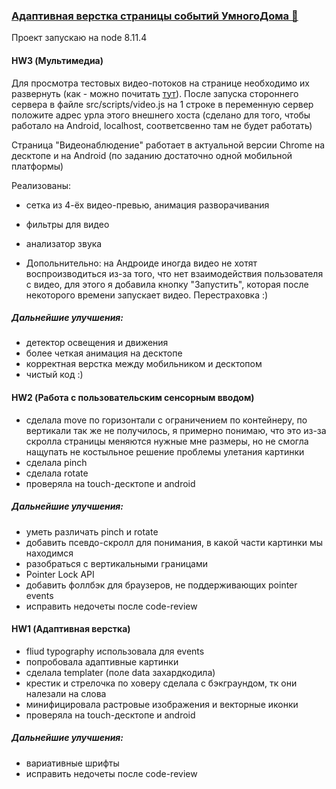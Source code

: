 ### [Адаптивная верстка страницы событий УмногоДома 🤖](https://haritonasty.github.io/yandex-shri-hw1/)

Проект запускаю на node 8.11.4

#### HW3 (Мультимедиа)


Для просмотра тестовых видео-потоков на странице необходимо их развернуть (как - можно почитать [тут](streams/README.md)).
После запуска стороннего сервера в файле src/scripts/video.js на 1 строке в переменную сервер положите адрес урла этого внешнего хоста
(сделано для того, чтобы работало на Android, localhost, соответсвенно там не будет работать)

Страница "Видеонаблюдение" работает в актуальной версии Chrome на десктопе и на Android 
(по заданию достаточно одной мобильной платформы)

Реализованы:
- сетка из 4-ёх видео-превью, анимация разворачивания
- фильтры для видео
- анализатор звука    

- Допольнительно: на Андроиде иногда видео не хотят воспроизводиться из-за того, что нет взаимодействия пользователя с видео, 
для этого я добавила кнопку "Запустить", которая после некоторого времени запускает видео. Перестраховка :)

##### Дальнейшие улучшения:

- детектор освещения и движения
- более четкая анимация на десктопе
- корректная верстка между мобильником и десктопом
- чистый код :)




#### HW2 (Работа с пользовательским сенсорным вводом)

- сделала move по горизонтали с ограничением по контейнеру, по вертикали так же не получилось, я примерно понимаю, что это из-за скролла страницы меняются нужные мне размеры, но не смогла нащупать не костыльное решение проблемы улетания картинки 
- сделала pinch
- сделала rotate
- проверяла на touch-десктопе и android

##### Дальнейшие улучшения:
- уметь различать pinch и rotate
- добавить псевдо-скролл для понимания, в какой части картинки мы находимся
- разобраться с вертикальными границами
- Pointer Lock API
- добавить фоллбэк для браузеров, не поддерживающих pointer events
- исправить недочеты после сode-review





#### HW1 (Адаптивная верстка)
- fliud typography использовала для events
- попробовала адаптивные картинки
- сделала templater (поле data захардкодила)
- крестик и стрелочка по ховеру сделала с бэкграундом, тк они налезали на слова
- минифицировала растровые изображения и векторные иконки
- проверяла на touch-десктопе и android

##### Дальнейшие улучшения:
- вариативные шрифты
- исправить недочеты после сode-review
